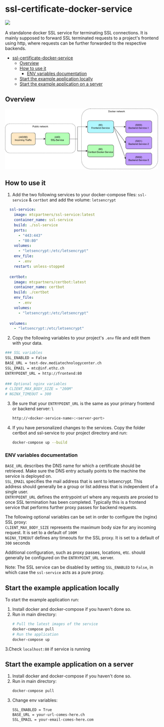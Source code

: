 # ssl-certificate-docker-service
<img src="https://img.shields.io/static/v1?label=status&message=in-review&color=orange">

A standalone docker SSL service for terminating SSL connections. It is mainly supposed to forward SSL terminated requests to a project's frontend using http, where requests can be further forwarded to the respective backends.

- [ssl-certificate-docker-service](#ssl-certificate-docker-service)
  - [Overview](#overview)
  - [How to use it](#how-to-use-it)
    - [ENV variables documentation](#env-variables-documentation)
  - [Start the example application locally](#start-the-example-application-locally)
  - [Start the example application on a server](#start-the-example-application-on-a-server)

## Overview
<img src="example-frontend/SSL-Service-Overview.png" width="500" alt="ssl-overview">

## How to use it
1. Add the two following services to your docker-compose files: `ssl-service` & `certbot` and add the volume: `letsencrypt`
```yaml
  ssl-service:
    image: mtcpartners/ssl-service:latest
    container_name: ssl-service
    build: ./ssl-service
    ports:
      - "443:443"
      - "80:80"
    volumes:
      - "letsencrypt:/etc/letsencrypt"
    env_file:
      - .env
    restart: unless-stopped

  certbot:
    image: mtcpartners/certbot:latest
    container_name: certbot
    build: ./certbot
    env_file:
      - .env
    volumes:
      - "letsencrypt:/etc/letsencrypt"
    
  volumes:
    - "letsencrypt:/etc/letsencrypt"
```

2. Copy the following variables to your project's `.env` file and edit them with your data.
```bash
### SSL variables
SSL_ENABLED = False
BASE_URL = test-dev.mediatechnologycenter.ch
SSL_EMAIL = mtc@inf.ethz.ch
ENTRYPOINT_URL = http://frontend:80

### Optional nginx variables
# CLIENT_MAX_BODY_SIZE = "200M"
# NGINX_TIMEOUT = 300
```
3. Be sure that your `ENTRYPOINT_URL` is the same as your primary frontend or backend server: \
   ```bash
   http://<docker-service-name>:<server-port>
   ```

4. If you have personalized changes to the services. Copy the folder certbot and ssl-service to your project directory and run:
   ```bash
   docker-compose up --build
   ```

### ENV variables documentation
`BASE_URL` describes the DNS name for which a certificate should be retrieved. Make sure the DNS entry actually points to the machine the service is deployed on.  
`SSL_EMAIL` specifies the mail address that is sent to letsencrypt. This address should generally be a group or list address that is independent of a single user.  
`ENTRYPOINT_URL` defines the entrypoint url where any requests are proxied to once SSL termination has been completed. Typically this is a frontend service that performs further proxy passes for backend requests.  

The following optional variables can be set in order to configure the (nginx) SSL proxy:  
`CLIENT_MAX_BODY_SIZE` represents the maximum body size for any incoming request. It is set to a default of `100M`  
`NGINX_TIMEOUT` defines any timeouts for the SSL proxy. It is set to a default of `300` seconds 

Additional configuration, such as proxy passes, locations, etc. should generally be configured on the `ENTRYPOINT_URL` server.

Note: The SSL service can be disabled by setting `SSL_ENABLED` to `False`, in which case the `ssl-service` acts as a pure proxy.

## Start the example application locally

To start the example application run:

1. Install docker and docker-compose if you haven't done so.
2. Run in main directory:
   ```bash
   # Pull the latest images of the service
   docker-compose pull
   # Run the application
   docker-compose up
   ```
3.Check `localhost:80` if service is running

## Start the example application on a server

1. Install docker and docker-compose if you haven't done so.
2. Run in main directory:
   ```bash
   docker-compose pull
   ```
3. Change env variables:
   ```
   SSL_ENABLED = True
   BASE_URL = your-url-comes-here.ch
   SSL_EMAIL = your-email-comes-here.com
   ```
